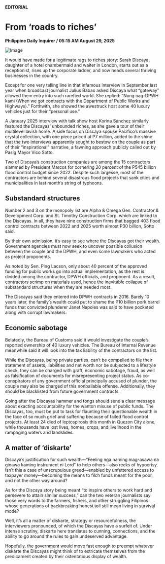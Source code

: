 **EDITORIAL**

# From ‘roads to riches’

****Philippine Daily Inquirer / 05:15 AM August 29, 2025****

![Image](https://raw.githubusercontent.com/github-jl14/scrapy_api/refs/heads/main/images/editorial08292025.png)

It would have made for a legitimate rags to riches story: Sarah Discaya, daughter of a hotel chambermaid and waiter in London, starts out as a receptionist, rises up the corporate ladder, and now heads several thriving businesses in the country.

Except for one very telling line in that infamous interview in September last year when broadcast journalist Julius Babao asked Discaya what “gateway” allowed them entry into such rarefied world. She replied: “Nung nag-DPWH kami (When we got contracts with the Department of Public Works and Highways).” Forthwith, she showed the awestruck host some 40 luxury vehicles just for their “personal use.”

A January 2025 interview with talk show host Korina Sanchez similarly featured the Discayas’ unbounded riches, as she gave a tour of their multilevel lavish home. A side focus on Discaya spouse Pacifico’s massive crystal collection, with one piece priced at P7 million, added to the shine that the two interviews apparently sought to bestow on the couple as part of their “inspirational” narrative, a fawning approach publicly called out by Pasig Mayor Vico Sotto.

Two of Discaya’s construction companies are among the 15 contractors slammed by President Marcos for cornering 20 percent of the P545 billion flood control budget since 2022. Despite such largesse, most of the contractors are behind several disastrous flood projects that sank cities and municipalities in last month’s string of typhoons.

## Substandard structures

Number 2 and 3 on the monopoly list are Alpha & Omega Gen. Contractor & Development Corp. and St. Timothy Construction Corp. which are linked to the Discayas. In all, they have nine construction firms that bagged 403 flood control contracts between 2022 and 2025 worth almost P30 billion, Sotto said.

By their own admission, it’s easy to see where the Discayas got their wealth. Government agencies must now seek to uncover possible collusion between the couple and the DPWH, and even some lawmakers who acted as project proponents.

As noted by Sen. Ping Lacson, only about 40 percent of the approved funding for public works go into actual implementation, as the rest is divided among the contractor, DPWH officials, and proponent. As a result, contractors scrimp on materials used, hence the inevitable collapse of substandard structures when they are needed most.

The Discayas said they entered into DPWH contracts in 2016. Barely 10 years later, the family’s wealth could put to shame the P10 billion pork barrel funds that convicted plunderer Janet Napoles was said to have pocketed along with corrupt lawmakers.

## Economic sabotage

Belatedly, the Bureau of Customs said it would investigate the couple’s reported ownership of 40 luxury vehicles. The Bureau of Internal Revenue meanwhile said it will look into the tax liability of the contractors on the list.

While the Discayas, being private parties, can’t be compelled to file their statement of assets, liabilities and net worth nor be subjected to a lifestyle check, they can be charged with graft, economic sabotage, fraud, as well as falsification of documents for misrepresenting project status. As co-conspirators of any government official principally accused of plunder, the couple may also be charged of this nonbailable offense. Additionally, they should be blacklisted from future government contracts.

Going after the Discayas hammer and tongs should send a clear message about exacting accountability for the wanton misuse of public funds. The Discayas, too, must be put to task for flaunting their questionable wealth in the face of so much grief and suffering because of failed flood control projects. At least 24 died of leptospirosis this month in Quezon City alone, while thousands have lost lives, homes, crops, and livelihood in the rampaging waters and landslides.

## A matter of ‘diskarte’

Discaya’s justification for such wealth—”Feeling nga naming mag-asawa na ginawa kaming instrument ni Lord” to help others—also reeks of hypocrisy. Isn’t this a case of unscrupulous greed—enabled by unfettered access to taxpayer money—becoming the means to filch funds meant for the poor, and not the other way around?

As for the Discaya story being meant “to inspire others to work hard and persevere to attain similar success,” can the two veteran journalists say those very words to the farmers, fishers, and other struggling Filipinos whose generations of backbreaking honest toil still mean living in survival mode?

Well, it’s all a matter of diskarte, strategy or resourcefulness, the interviewers pronounced, of which the Discayas have a surfeit of. Under intense scrutiny, diskarte here translates to cunning, connections, and the ability to go around the rules to gain undeserved advantage.

Hopefully, the government would move fast enough to preempt whatever diskarte the Discayas might think of to extricate themselves from the predicament created by their ostentatious display of wealth.